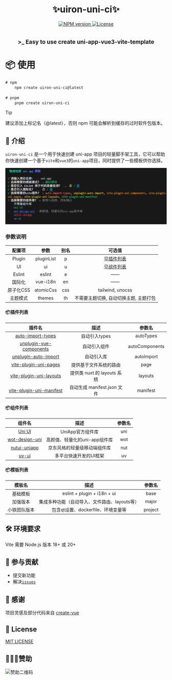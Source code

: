 <h1 align="center">✨uiron-uni-ci✨</h1>

<p align="center">
    <a href="https://www.npmjs.com/package/uiron-uni-ci">
        <img src="https://img.shields.io/npm/v/uiron-uni-ci?style=for-the-badge&colorA=363a4f&colorB=a6da95" alt="NPM version">
    </a>
    <a href="https://github.com/karoboflower/uiron-uni-ci/blob/main/LICENSE">
        <img src="https://img.shields.io/github/license/karoboflower/uiron-uni-ci?style=for-the-badge&colorA=363a4f&colorB=a6da95" alt="License">
    </a>
</p>

<h2 align="center">
<sub> >_ Easy to use create uni-app-vue3-vite-template</sub>
</h2>

# 📦 使用

```shell
# npm
    npm create uiron-uni-ci@latest

# pnpm
    pnpm create uiron-uni-ci
```

> [!TIP]
> 建议添加上标记名（@latest），否则 npm 可能会解析到缓存的过时软件包版本。

## 📖 介绍

`uiron-uni-ci` 是一个用于快速创建 uni-app 项目的轻量脚手架工具，它可以帮助你快速创建一个基于`vite`和`vue3`的`uni-app`项目，同时提供了一些模板供你选择。

<p align="left"><img  src=".github/image/demo.png"></p>

### 参数说明

| 配置项 | 参数 | 别名 | 可选值 |
|  :---: | :---: | :---: | :---: |
| Plugin | pluginList | p | 见[插件列表](#插件列表) |
| UI | ui | u | 见[组件列表](#组件列表) |
| Eslint | eslint | e | —— |
| 国际化 | vue-i18n | en | —— |
| 原子化CSS | atomicCss | css | tailwind, unocss |
| 主题模式 | themes | th | 不需要主题切换, 自动切换主题, 主题打包 |

#### 📦插件列表

| 插件名 | 描述 | 参数名 |
| :---: | :---: | :---: |
| [auto-import-types](https://github.com/Allen-1998/auto-import-types.git) | 自动引入types | autoTypes |
| [unplugin-vue-components](https://github.com/antfu/unplugin-vue-components) | 自动引入组件 | autoComponents |
| [unplugin-auto-import](https://github.com/antfu/unplugin-auto-import) | 自动引入库 | autoImport |
| [vite-plugin-uni-pages](https://github.com/uni-helper/vite-plugin-uni-pages) | 提供基于文件系统的路由 | page |
| [vite-plugin-uni-layouts](https://github.com/uni-helper/vite-plugin-uni-layouts) | 提供类 nuxt 的 layouts 系统 | layouts |
| [vite-plugin-uni-manifest](https://github.com/uni-helper/vite-plugin-uni-manifest) | 自动生成 manifest.json 文件 | manifest |

#### 📦组件列表

| 组件名 | 描述 | 参数名 |
| :---: | :---: | :---: |
| [Uni UI](https://uniapp.dcloud.net.cn/component/uniui/uni-ui.html) | UniApp官方组件库 | uni |
| [wot-design-uni](https://wot-design-uni.pages.dev/) | 高颜值、轻量化的uni-app组件库 | wot |
| [nutui-uniapp](https://uniapp-nutui.tech/) | 京东风格的轻量级移动端组件库 | nut |
| [uv-ui](https://www.uvui.cn/components/intro.html) | 多平台快速开发的UI框架 | uv |

#### 📦模板列表

| 模板名 | 描述 | 参数名 |
| :---: | :---: | :---: |
| 基础模板 | eslint + plugin + i18n + ui | base |
| 加强版本 | 集成多种功能（自动导入、文件路由、layouts等） | major |
| 小铁团队版本 | 包含qt设置、dockerfile、环境变量等 | project |

## 🛠️ 环境要求
Vite 需要 Node.js 版本 18+ 或 20+

## 🤝 参与贡献

- 提交新功能
- 解决[`issues`](https://github.com/karoboflower/uiron-uni-ci/issues)

## 🌸 感谢

项目灵感及部分代码来自 [create-vue](https://github.com/vuejs/create-vue)

## 📄 License

[MIT LICENSE](./LICENSE)

## 🙇🏻‍♂️赞助

<p align="left">
  <img src=".github/image/pay.jpg" alt="赞助二维码" style="width: 300px;">
</p>
